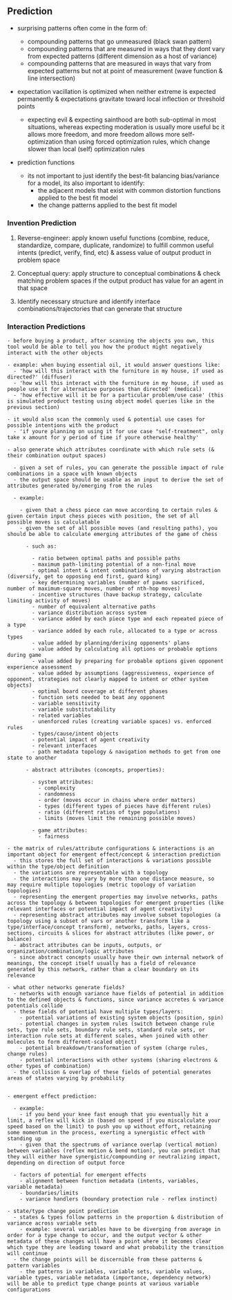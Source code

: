 ## Prediction

  - surprising patterns often come in the form of:
  
    - compounding patterns that go unmeasured (black swan pattern)
    - compounding patterns that are measured in ways that they dont vary from expected patterns (different dimension as a host of variance)
    - compounding patterns that are measured in ways that vary from expected patterns but not at point of measurement (wave function & line intersection)

  - expectation vacillation is optimized when neither extreme is expected permanently & expectations gravitate toward local inflection or threshold points
    - expecting evil & expecting sainthood are both sub-optimal in most situations, 
      whereas expecting moderation is usually more useful bc it allows more freedom, and more freedom allows more self-optimization than using forced optimization rules, 
      which change slower than local (self) optimization rules

  - prediction functions

    - its not important to just identify the best-fit balancing bias/variance for a model, its also important to identify:
      - the adjacent models that exist with common distortion functions applied to the best fit model
      - the change patterns applied to the best fit model


### Invention Prediction

  1. Reverse-engineer: apply known useful functions (combine, reduce, standardize, compare, duplicate, randomize) 
    to fulfill common useful intents (predict, verify, find, etc) & assess value of output product in problem space

  2. Conceptual query: apply structure to conceptual combinations & check matching problem spaces if the output product has value for an agent in that space

  3. Identify necessary structure and identify interface combinations/trajectories that can generate that structure


### Interaction Predictions

    - before buying a product, after scanning the objects you own, this tool would be able to tell you how the product might negatively interact with the other objects

    - example: when buying essential oil, it would answer questions like:
      - 'how will this interact with the furniture in my house, if used as directed?' (diffuser)
      - 'how will this interact with the furniture in my house, if used as people use it for alternative purposes than directed' (medical)
      - 'how effective will it be for a particular problem/use case' (this is simulated product testing using object model queries like in the previous section)

    - it would also scan the commonly used & potential use cases for possible intentions with the product
      - 'if youre planning on using it for use case "self-treatment", only take x amount for y period of time if youre otherwise healthy'

    - also generate which attributes coordinate with which rule sets (& their combination output spaces)

      - given a set of rules, you can generate the possible impact of rule combinations in a space with known objects
      - the output space should be usable as an input to derive the set of attributes generated by/emerging from the rules

      - example:

        - given that a chess piece can move according to certain rules & given certain input chess pieces with position, the set of all possible moves is calculatable
        - given the set of all possible moves (and resulting paths), you should be able to calculate emerging attributes of the game of chess
          
          - such as:

            - ratio between optimal paths and possible paths
            - maximum path-limiting potential of a non-final move
            - optimal intent & intent combinations of varying abstraction (diversify, get to opposing end first, guard king)
            - key determining variables (number of pawns sacrificed, number of maximum-square moves, number of nth-hop moves)
            - incentive structures (have backup strategy, calculate limiting activity of moves)
            - number of equivalent alternative paths
            - variance distribution across system
            - variance added by each piece type and each repeated piece of a type
            - variance added by each rule, allocated to a type or across types
            - value added by planning/deriving opponents' plans
            - value added by calculating all options or probable options during game
            - value added by preparing for probable options given opponent experience assessment
            - value added by assumptions (aggressiveness, experience of opponent, strategies not clearly mapped to intent or other system objects)
            - optimal board coverage at different phases
            - function sets needed to beat any opponent
            - variable sensitivity
            - variable substitutability
            - related variables
            - unenforced rules (creating variable spaces) vs. enforced rules
            - types/cause/intent objects
            - potential impact of agent creativity
            - relevant interfaces
            - path metadata topology & navigation methods to get from one state to another

          - abstract attributes (concepts, properties):

            - system attributes:
              - complexity
              - randomness
              - order (moves occur in chains where order matters)
              - types (different types of pieces have different rules)
              - ratio (different ratios of type populations)
              - limits (moves limit the remaining possible moves)

            - game attributes:
              - fairness

    - the matrix of rules/attribute configurations & interactions is an important object for emergent effect/concept & interaction prediction
      - this stores the full set of interactions & variations possible within the type/object definition
      - the variations are representable with a topology
      - the interactions may vary by more than one distance measure, so may require multiple topologies (metric topology of variation topologies)
      - representing the emergent properties may involve networks, paths across the topology & between topologies for emergent properties (like relevant interfaces or potential impact of agent creativity)
      - representing abstract attributes may involve subset topologies (a topology using a subset of vars or another transform like a type/interface/concept transform), networks, paths, layers, cross-sections, circuits & slices for abstract attributes (like power, or balance)
      - abstract attributes can be inputs, outputs, or organization/combination/logic attributes
      - since abstract concepts usually have their own internal network of meanings, the concept itself usually has a field of relevance generated by this network, rather than a clear boundary on its relevance

    - what other networks generate fields?
      - networks with enough variance have fields of potential in addition to the defined objects & functions, since variance accretes & variance potentials collide
      - these fields of potential have multiple types/layers:
        - potential variations of existing system objects (position, spin)
        - potential changes in system rules (switch between change rule sets, type rule sets, boundary rule sets, standard rule sets, or interaction rule sets at different scales, when joined with other molecules to form different-scaled object)
        - potential breakdown/transformation of system (charge rules, change rules)
        - potential interactions with other systems (sharing electrons & other types of combination)
      - the collision & overlap of these fields of potential generates areas of states varying by probability


    - emergent effect prediction:

      - example: 
        - if you bend your knee fast enough that you eventually hit a limit, a reflex will kick in (based on speed if you miscalculate your speed based on the limit) to push you up without effort, retaining some momentum in the process, exerting a synergistic effect with standing up
        - given that the spectrums of variance overlap (vertical motion) between variables (reflex motion & bend motion), you can predict that they will either have synergistic/compounding or neutralizing impact, depending on direction of output force

      - factors of potential for emergent effects
        - alignment between function metadata (intents, variables, variable metadata)
        - boundaries/limits 
        - variance handlers (boundary protection rule - reflex instinct)

    - state/type change point prediction
      - states & types follow patterns in the proportion & distribution of variance across variable sets
        - example: several variables have to be diverging from average in order for a type change to occur, and the output vector & other metadata of these changes will have a point where it becomes clear which type they are leading toward and what probability the transition will continue
      - the change points will be discernible from these patterns & pattern variables
        - the patterns in variables, variable sets, variable values, variable types, variable metadata (importance, dependency network) will be able to predict type change points at various variable configurations
